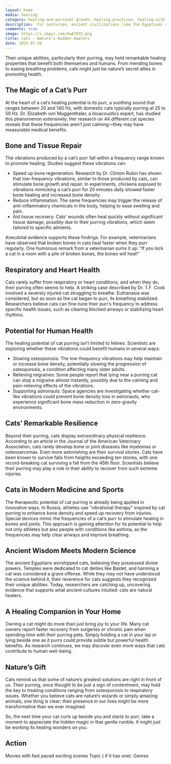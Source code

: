 ```yaml
---
layout: home
media: healing
category: healing-and-personal-growth, healing-practices, healing-with-animals
description:  For centuries, ancient civilizations like the Egyptians revered cats, treating them as sacred beings with mysterious powers. Today, modern science is uncovering what those cultures seemed to know instinctively - cats are far more than just cuddly companions. 
comments: true
image: https://i.imgur.com/GwA7XYX.png
title: Cats - Nature’s Hidden Healers
date: 2025-07-28
---
```


Their unique abilities, particularly their purring, may hold remarkable healing properties that benefit both themselves and humans. From mending bones to easing breathing problems, cats might just be nature’s secret allies in promoting health.

## The Magic of a Cat’s Purr

At the heart of a cat’s healing potential is its purr, a soothing sound that ranges between 20 and 140 Hz, with domestic cats typically purring at 25 to 50 Hz. Dr. Elizabeth von Muggenthaler, a bioacoustics expert, has studied this phenomenon extensively. Her research on 44 different cat species reveals that these frequencies aren’t just calming—they may have measurable medical benefits.

## Bone and Tissue Repair

The vibrations produced by a cat’s purr fall within a frequency range known to promote healing. Studies suggest these vibrations can:

- Speed up bone regeneration: Research by Dr. Clinton Rubin has shown that low-frequency vibrations, similar to those produced by cats, can stimulate bone growth and repair. In experiments, chickens exposed to vibrations mimicking a cat’s purr for 20 minutes daily showed faster bone healing and increased bone density.
- Reduce inflammation: The same frequencies may trigger the release of anti-inflammatory chemicals in the body, helping to ease swelling and pain.
- Aid tissue recovery: Cats’ wounds often heal quickly without significant tissue damage, possibly due to their purring vibrations, which seem tailored to specific ailments.

Anecdotal evidence supports these findings. For example, veterinarians have observed that broken bones in cats heal faster when they purr regularly. One humorous remark from a veterinarian sums it up: “If you lock a cat in a room with a pile of broken bones, the bones will heal!”

## Respiratory and Heart Health

Cats rarely suffer from respiratory or heart conditions, and when they do, their purring often seems to help. A striking case described by Dr. T.F. Cook involved a severely injured cat struggling to breathe. Euthanasia was considered, but as soon as the cat began to purr, its breathing stabilized. Researchers believe cats can fine-tune their purr’s frequency to address specific health issues, such as clearing blocked airways or stabilizing heart rhythms.

## Potential for Human Health

The healing potential of cat purring isn’t limited to felines. Scientists are exploring whether these vibrations could benefit humans in several ways:

- Slowing osteoporosis: The low-frequency vibrations may help maintain or increase bone density, potentially slowing the progression of osteoporosis, a condition affecting many older adults.
- Relieving migraines: Some people report that lying near a purring cat can stop a migraine almost instantly, possibly due to the calming and pain-relieving effects of the vibrations.
- Supporting astronauts: Space agencies are investigating whether cat-like vibrations could prevent bone density loss in astronauts, who experience significant bone mass reduction in zero-gravity environments.

## Cats’ Remarkable Resilience

Beyond their purring, cats display extraordinary physical resilience. According to an article in the Journal of the American Veterinary Association, cats rarely develop bone or joint diseases like myelomas or osteosarcomas. Even more astonishing are their survival stories. Cats have been known to survive falls from heights exceeding ten stories, with one record-breaking cat surviving a fall from the 45th floor. Scientists believe their purring may play a role in their ability to recover from such extreme injuries.

## Cats in Modern Medicine and Sports

The therapeutic potential of cat purring is already being applied in innovative ways. In Russia, athletes use “vibrational therapy” inspired by cat purring to enhance bone density and speed up recovery from injuries. Special devices mimic the frequencies of a cat’s purr to stimulate healing in bones and joints. This approach is gaining attention for its potential to help not only athletes but also people with conditions like asthma, as the frequencies may help clear airways and improve breathing.

## Ancient Wisdom Meets Modern Science

The ancient Egyptians worshipped cats, believing they possessed divine powers. Temples were dedicated to cat deities like Bastet, and harming a cat was considered a grave offense. While they may not have understood the science behind it, their reverence for cats suggests they recognized their unique abilities. Today, researchers are catching up, uncovering evidence that supports what ancient cultures intuited: cats are natural healers.

## A Healing Companion in Your Home

Owning a cat might do more than just bring joy to your life. Many cat owners report faster recovery from surgeries or chronic pain when spending time with their purring pets. Simply holding a cat in your lap or lying beside one as it purrs could provide subtle but powerful health benefits. As research continues, we may discover even more ways that cats contribute to human well-being.

## Nature’s Gift

Cats remind us that some of nature’s greatest solutions are right in front of us. Their purring, once thought to be just a sign of contentment, may hold the key to treating conditions ranging from osteoporosis to respiratory issues. Whether you believe cats are nature’s wizards or simply amazing animals, one thing is clear: their presence in our lives might be more transformative than we ever imagined.

So, the next time your cat curls up beside you and starts to purr, take a moment to appreciate the hidden magic in that gentle rumble. It might just be working its healing wonders on you.



## Action
Movies with fast paced exciting scenes
Topic ( if it has one): Genres 